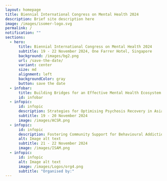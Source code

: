 ```yaml
---
layout: homepage
title: Biennial International Congress on Mental Health 2024
description: Brief site description here
image: /images/isomer-logo.svg
permalink: /
notification: ""
sections:
  - hero:
      title: Biennial International Congress on Mental Health 2024
      subtitle: 19 - 22 November 2024, One Farrer Hotel, Singapore
      background: /images/bg2.png
      url: /save-the-date/
      variant: center
      size: md
      alignment: left
      backgroundColor: gray
      button: save the date
  - infobar:
      title: Building Bridges for an Effective Mental Health Ecosystem
      id: infobar
  - infopic:
      id: infopic
      description: Strategies for Optimising Psychosis Recovery in Asia
      subtitle: 19 - 20 November 2024
      image: /images/ACSR.png
  - infopic:
      id: infopic
      description: Fostering Community Support for Behavioural Addiction Recovery
      alt: Image alt text
      subtitle: 21 - 22 November 2024
      image: /images/ISAM.png
  - infopic:
      id: infopic
      alt: Image alt text
      image: /images/Logos/org4.png
      subtitle: "Organised by:"
---
```

